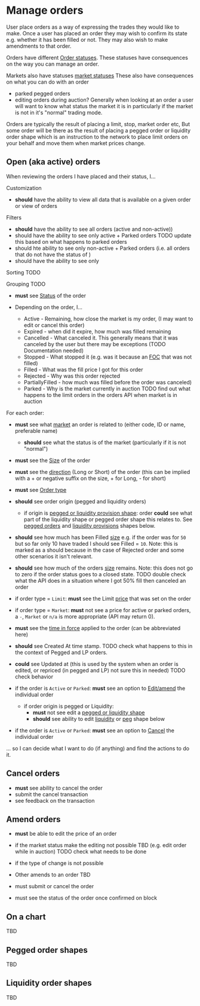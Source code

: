 # Manage orders
User place orders as a way of expressing the trades they would like to make. 
Once a user has placed an order they may wish to confirm its state e.g. whether it has been filled or not.
They may also wish to make amendments to that order.

Orders have different [Order statuses](https://docs.vega.xyz/docs/mainnet/graphql/enums/order-status). These statuses have consequences on the way you can manage an order.

Markets also have statuses [market statuses](https://docs.vega.xyz/docs/mainnet/graphql/enums/market-state)
These also have consequences on what you can do with an order
- parked pegged orders
- editing orders during auction?
  Generally when looking at an order a user will want to know what status the market it is in particularly if the market is not in it's "normal" trading mode.

Orders are typically the result of placing a limit, stop, market order etc, But some order will be there as the result of placing a pegged order or liquidity order shape which is an instruction to the network to place limit orders on your behalf and move them when market prices change.

## Open (aka active) orders
When reviewing the orders I have placed and their status, I...

Customization
- **should** have the ability to view all data that is available on a given order or view of orders

Filters
- **should** have the ability to see all orders (active and non-active))
- should have the ability to see only active + Parked orders TODO update this based on what happens to parked orders
- should hte ability to see only non-active + Parked orders (i.e. all orders that do not have the status of )
- should have the ability to see only 

Sorting TODO

Grouping TODO



- **must** see [Status](TODO-Do-we-need-this?) of the order

- Depending on the order, I...
  - Active​ - Remaining, how close the market is my order, (I may want to edit or cancel this order)
  - Expired​ - when did it expire, how much was filled remaining
  - Cancelled​ - What canceled it. This generally means that it was canceled by the user but there may be exceptions (TODO Documentation needed)  
  - Stopped​ - What stopped it (e.g. was it because an [FOC](9001-DATA-data_display.md#time-in-force) that was not filled)
  - Filled​ - What was the fill price I got for this order
  - Rejected​ - Why was this order rejected
  - PartiallyFilled​ - how much was filled before the order was canceled)
  - Parked​ - Why is the market currently in auction TODO find out what happens to the limit orders in the orders API when market is in auction

For each order:
- **must** see what [market](9001-DATA-data_display.md#market) an order is related to (either code, ID or name, preferable name)
  - **should** see what the status is of the market (particularly if it is not "normal")
- **must** see the [Size](9001-DATA-data_display.md#size) of the order
- **must** see the [direction](9001-DATA-data_display.md#direction--side) (Long or Short) of the order (this can be implied with a + or negative suffix on the size, + for Long, - for short)
- **must** see [Order type](9001-DATA-data_display.md#order-type)
- **should** see order origin (pegged and liquidity orders)
  - if origin is [pegged or liquidity provision shape](9001-DATA-data_display.md#order-origin): order **could** see what part of the liquidity shape or pegged order shape this relates to. See [pegged orders](#pegged-order-shapes) and [liquidity provisions](#liquidity-order-shapes) shapes below.

- **should** see how much has been Filled [size](9001-DATA-data_display.md#size) e.g. if the order was for `50` but so far only 10 have traded I should see Filled = `10`. Note: this is marked as a should because in the case of Rejected order and some other scenarios it isn't relevant.
- **should** see how much of the orders [size](9001-DATA-data_display.md#size) remains. Note: this does not go to zero if the order status goes to a closed state. TODO double check what the API does in a situation where I got 50% fill then canceled an order 

- if order type = `Limit`: **must** see the Limit [price](9001-DATA-data_display.md#quote-price) that was set on the order
- if order type = `Market`: **must** not see a price for active or parked orders, a `-`, `Market` or `n/a` is more appropriate (API may return 0). 

- **must** see the [time in force](9001-DATA-data_display.md#time-in-force) applied to the order (can be abbreviated here)
- **should** see Created At time stamp. TODO check what happens to this in the context of Pegged and LP orders.
- **could** see Updated at (this is used by the system when an order is edited, or repriced (in pegged and LP) not sure this in needed) TODO check behavior 
  
- if the order is `Active` or `Parked`: **must** see an option to [Edit/amend](#amend-orders) the individual order
  - if order origin is pegged or Liquidity: 
    - **must** not see edit a [pegged or liquidity shape](9001-DATA-data_display.md#order-origin)
    - **should** see ability to edit [liquidity](#liquidity-order-shapes) or [peg](#pegged-order-shapes) shape below
- if the order is `Active` or `Parked`: **must** see an option to [Cancel](#cancel-orders) the individual order

... so I can decide what I want to do (if anything) and find the actions to do it.
## Cancel orders

- **must** see ability to cancel the order
- submit the cancel transaction
- see feedback on the transaction
## Amend orders

- **must** be able to edit the price of an order
- if the market status make the editing not possible TBD (e.g. edit order while in auction) TODO check what needs to be done
- if the type of change is not possible
- Other amends to an order TBD

- must submit or cancel the order
- must see the status of the order once confirmed on block

## On a chart

TBD
## Pegged order shapes

TBD
## Liquidity order shapes

TBD